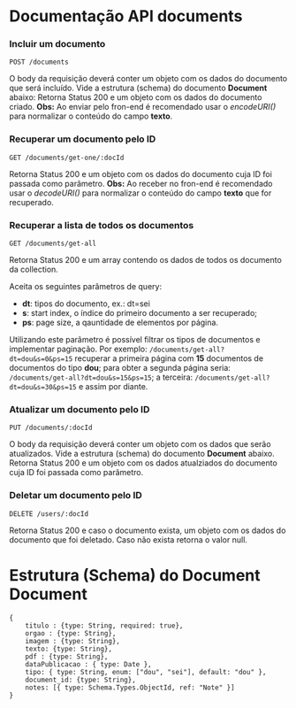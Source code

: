 # Documentação API documents

### Incluir um documento

```
POST /documents

```

O body da requisição deverá conter um objeto com os dados do documento que será incluído. Vide a estrutura (schema) do documento **Document** abaixo:
Retorna Status 200 e um objeto com os dados do documento criado.
**Obs:** Ao enviar pelo fron-end é recomendado usar o _encodeURI()_ para normalizar o conteúdo do campo **texto**.

### Recuperar um documento pelo ID

```
GET /documents/get-one/:docId

```

Retorna Status 200 e um objeto com os dados do documento cuja ID foi passada como parâmetro.
**Obs:** Ao receber no fron-end é recomendado usar o _decodeURI()_ para normalizar o conteúdo do campo **texto** que for recuperado.

### Recuperar a lista de todos os documentos

```
GET /documents/get-all

```

Retorna Status 200 e um array contendo os dados de todos os documento da collection.

Aceita os seguintes parâmetros de query:

- **dt**: tipos do documento, ex.: dt=sei
- **s**: start index, o índice do primeiro documento a ser recuperado;
- **ps**: page size, a qauntidade de elementos por página.

Utilizando este parâmetro é possível filtrar os tipos de documentos e implementar paginação.
Por exemplo: `/documents/get-all?dt=dou&s=0&ps=15` recuperar a primeira página com **15** documentos de documentos do tipo **dou**; para obter a segunda página seria: `/documents/get-all?dt=dou&s=15&ps=15`; a terceira: `/documents/get-all?dt=dou&s=30&ps=15` e assim por diante.

### Atualizar um documento pelo ID

```
PUT /documents/:docId
```

O body da requisição deverá conter um objeto com os dados que serão atualizados. Vide a estrutura (schema) do documento **Document** abaixo.
Retorna Status 200 e um objeto com os dados atualziados do documento cuja ID foi passada como parâmetro.

### Deletar um documento pelo ID

```
DELETE /users/:docId
```

Retorna Status 200 e caso o documento exista, um objeto com os dados do documento que foi deletado. Caso não exista retorna o valor null.

# Estrutura (Schema) do Document Document

```
{
    titulo : {type: String, required: true},
    orgao : {type: String},
    imagem : {type: String},
    texto: {type: String},
    pdf : {type: String},
    dataPublicacao : { type: Date },
    tipo: { type: String, enum: ["dou", "sei"], default: "dou" },
    document_id: {type: String},
    notes: [{ type: Schema.Types.ObjectId, ref: "Note" }]
}
```
